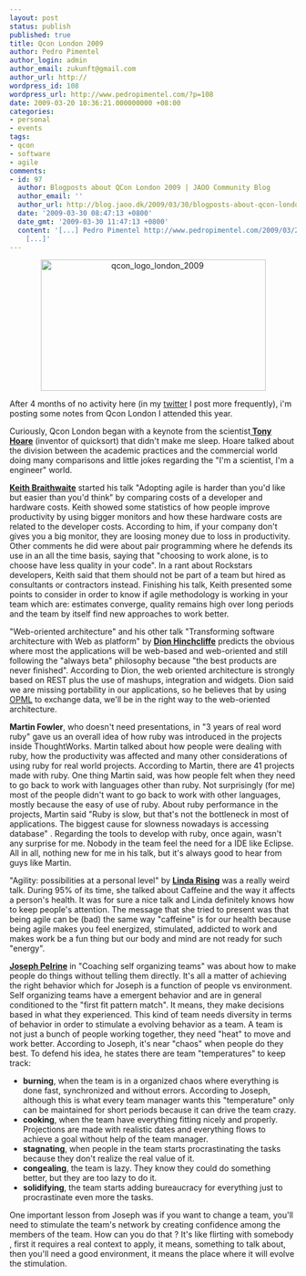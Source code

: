 ```yaml
---
layout: post
status: publish
published: true
title: Qcon London 2009
author: Pedro Pimentel
author_login: admin
author_email: zukunft@gmail.com
author_url: http://
wordpress_id: 108
wordpress_url: http://www.pedropimentel.com/?p=108
date: 2009-03-20 10:36:21.000000000 +08:00
categories:
- personal
- events
tags:
- qcon
- software
- agile
comments:
- id: 97
  author: Blogposts about QCon London 2009 | JAOO Community Blog
  author_email: ''
  author_url: http://blog.jaoo.dk/2009/03/30/blogposts-about-qcon-london-2009/
  date: '2009-03-30 08:47:13 +0800'
  date_gmt: '2009-03-30 11:47:13 +0800'
  content: '[...] Pedro Pimentel http://www.pedropimentel.com/2009/03/20/qcon-london-2009/
    [...]'
---
```

<p style="text-align: center;"><img class="aligncenter size-full wp-image-118" title="qcon_logo_london_2009" src="http://www.pedropimentel.com/wp-content/uploads/2009/03/qcon_logo_london_2009.jpg" alt="qcon_logo_london_2009" width="395" height="230" /></p>

After 4 months of no activity here (in my <a title="http://www.twitter.com/zukunftsalick" href="http://www.twitter.com/zukunftsalick">twitter</a> I post more frequently), i'm posting some notes from Qcon London I attended this year.

Curiously, Qcon London began with a keynote from the scientist<strong><a title="C.A.R. Hoare" href="http://en.wikipedia.org/wiki/C._A._R._Hoare"> Tony Hoare</a></strong> (inventor of quicksort) that didn't make me sleep. Hoare talked about the division between the academic practices and the commercial world doing many comparisons and little jokes regarding the "I'm a scientist, I'm a engineer" world.

<strong><a title="Keith Braithwaite" href="http://peripateticaxiom.blogspot.com/">Keith Braithwaite</a></strong> started his  talk "Adopting agile is harder than you'd like but easier than you'd think" by comparing costs of a developer and hardware costs. Keith showed some statistics of how people improve productivity by using bigger monitors and how these hardware costs are related to the developer costs. According to him, if your company don't gives you a big monitor,  they are loosing money due to loss in productivity.  Other comments he did were about pair programming where he defends its use in an all the time basis, saying that "choosing to work alone, is to choose have less quality in your code".  In a rant about Rockstars developers, Keith said that them should not be part of a team but hired as consultants or contractors instead. Finishing his talk, Keith presented some points to consider in order to know if agile methodology is working in your team which are: estimates converge, quality remains high over long periods and the team by itself find new approaches to work better.

"Web-oriented architecture"  and his other talk "Transforming software architecture with Web as platform" by <strong><a title="Dion Hinchcliffe" href="http://web2.socialcomputingmagazine.com/">Dion Hinchcliffe</a></strong> predicts the obvious where most the applications will be web-based and web-oriented and still following the "always beta" philosophy because "the best products are never finished". According to Dion, the web oriented architecture is strongly based on REST plus the use of mashups, integration and widgets. Dion said we are missing portability in our applications, so he believes that by using <a title="OPML" href="http://en.wikipedia.org/wiki/OPML">OPML</a> to exchange data, we'll be in the right way to the web-oriented architecture.

<strong>Martin Fowler</strong>, who doesn't need presentations, in "3 years of real word ruby" gave us an overall idea of how ruby was introduced in the projects inside ThoughtWorks. Martin talked about how people were dealing with ruby, how the productivity was affected and many other considerations of using ruby for real world projects. According to Martin, there are 41 projects made with ruby. One thing Martin said, was how people felt when they need to go back to work with languages other than ruby. Not surprisingly (for me) most of the people didn't want to go back to work with other languages, mostly because the easy of use of ruby. About ruby performance in the projects, Martin said "Ruby is slow, but that's not the bottleneck in most of applications. The biggest cause for slowness nowadays is accessing database" . Regarding the tools to develop with ruby, once again, wasn't any surprise for me. Nobody in the team feel the need for a IDE like Eclipse. All in all, nothing new for me in his talk, but it's always good to hear from guys like Martin.

"Agility: possibilities at a personal level" by <strong><a title="Linda Rising" href="http://www.lindarising.org/">Linda Rising</a></strong> was a really weird talk. During 95% of its time, she talked about Caffeine and the way it affects a person's health. It was for sure a nice talk and Linda definitely knows how to keep people's attention. The message that she tried to present was that being agile can be (bad) the same way  "caffeine" is for our health because being agile makes you feel energized, stimulated, addicted to work and makes work be a fun thing but our body and mind are not ready for such "energy".

<strong><a title="Joseph Pelrine" href="http://www.scrumalliance.org/profiles/61-joseph-pelrine">Joseph Pelrine</a></strong> in "Coaching self organizing teams" was about how to make people do things without telling them directly. It's all a matter of achieving the right behavior which for Joseph is a function of people vs environment. Self organizing teams have a emergent behavior and are in general conditioned to the "first fit pattern match". It means, they make decisions based in what they experienced. This kind of team needs diversity in terms of behavior in order to stimulate a evolving behavior as a team.  A team is not just a bunch of people working together, they need "heat" to move and work better. According to Joseph, it's near "chaos" when people do they best. To defend his idea, he states there are team "temperatures" to keep track:
<ul>
	<li> <strong>burning</strong>, when the team is in a organized chaos where everything is done fast, synchronized  and without errors. According to Joseph, although this is what every team manager wants this "temperature" only can be maintained for short periods because it can drive the team crazy.</li>
	<li><strong>cooking</strong>, when the team  have everything fitting nicely and properly. Projections are made with realistic dates and everything flows to achieve a goal without help of the team manager.</li>
	<li><strong>stagnating</strong>, when people in the team starts procrastinating the tasks because they don't realize the real value of it.</li>
	<li><strong>congealing</strong>, the team is lazy. They know they could do something better, but they are too lazy to do it.</li>
	<li><strong>solidifying</strong>, the team starts adding bureaucracy for everything just to procrastinate even more the tasks.</li>
</ul>
One important lesson from Joseph was if you want to change a team, you'll need to stimulate the team's network by creating confidence among the members of the team. How can you do that ? It's like flirting with somebody , first it requires a real context to apply, it means, something to talk about, then you'll need a good environment, it means the place where it will evolve the stimulation.
